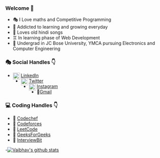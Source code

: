 ### Welcome 👋


- 🎭 I Love maths and Competitive Programming 
- 👯 Addicted to learning and growing everyday
- 🎼 Loves old hindi songs
- ♊ In learning phase of Web Development 
- 🤔 Undergrad in JC Bose University, YMCA pursuing Electronics and Computer Engineering 

### 🎭 Social Handles 👇 
- <img align="left" alt="codeSTACKr | LinkedIn" width="22px" src="https://image.flaticon.com/icons/png/512/174/174857.png"  style = "color:#d4af37"/>[LinkedIn](https://www.linkedin.com/in/va14/)
-  <img align="left" alt="codeSTACKr | Instagram" width="22px" src="https://www.net-aware.org.uk/siteassets/images-and-icons/application-icons/app-icons-twitter.png?w=585&scale=down" style = "color:#d4af37"/>[Twitter](https://twitter.com/va_a14)
-  <img align="left" alt="codeSTACKr | Instagram" width="22px" src="https://upload.wikimedia.org/wikipedia/commons/thumb/e/e7/Instagram_logo_2016.svg/768px-Instagram_logo_2016.svg.png" style = "color:#d4af37"/>[Instagram](https://www.instagram.com/va_a14/)
-  📧[Gmail](vaibhav090918@gmail.com)


### 💻 Coding Handles 👇 
- 📒 [Codechef](https://www.codechef.com/users/va14)
- 📘 [Codeforces](https://codeforces.com/profile/va14)
- 📙 [LeetCode](https://leetcode.com/va14/)
- 📗 [GeeksForGeeks](https://auth.geeksforgeeks.org/user/va14)
- 📕 [InterviewBit](https://www.interviewbit.com/profile/va14)



-[![Vaibhav's github stats](https://github-readme-stats.vercel.app/api?username=v-a14&count_private=true&show_icons=true&theme=radical&hide_rank=false)](https://github.com/anuraghazra/github-readme-stats)


